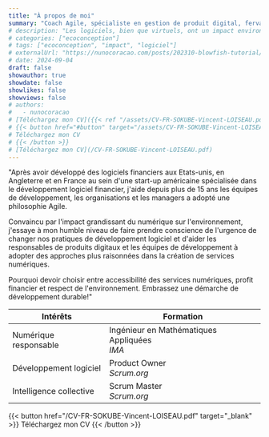 ```yaml
---
title: "À propos de moi"
summary: "Coach Agile, spécialiste en gestion de produit digital, fervant défenseur du développement durable."
# description: "Les logiciels, bien que virtuels, ont un impact environnemental bien réel. La prolifération des obésiciels alourdit l'empreinte carbone du numérique. L'écoconception logicielle est la clé pour un avenir plus durable."
# categories: ["ecoconception"]
# tags: ["ecoconception", "impact", "logiciel"]
# externalUrl: "https://nunocoracao.com/posts/202310-blowfish-tutorial/"
# date: 2024-09-04
draft: false
showauthor: true
showdate: false
showlikes: false
showviews: false
# authors:
#   - nunocoracao
# [Téléchargez mon CV]({{< ref "/assets/CV-FR-SOKUBE-Vincent-LOISEAU.pdf" >}})
# {{< button href="#button" target="/assets/CV-FR-SOKUBE-Vincent-LOISEAU.pdf" >}}
# Téléchargez mon CV
# {{< /button >}}
# [Téléchargez mon CV](/CV-FR-SOKUBE-Vincent-LOISEAU.pdf)
---
```


"Après avoir développé des logiciels financiers aux Etats-unis, en Angleterre et en France au sein d'une start-up américaine spécialisée dans le développement logiciel financier, j'aide depuis plus de 15 ans les équipes de développement, les organisations et les managers a adopté une philosophie Agile. 

Convaincu par l'impact grandissant du numérique sur l'environnement, j'essaye à mon humble niveau de faire prendre conscience de l'urgence de changer nos pratiques de développement logiciel et d'aider les responsables de produits digitaux et les équipes de développement à adopter des approches plus raisonnées dans la création de services numériques.

Pourquoi devoir choisir entre accessibilité des services numériques, profit financier et respect de l'environnement. Embrassez une démarche de développement durable!"

| Intérêts | Formation |
|----------|-----------|
| Numérique responsable | Ingénieur en Mathématiques Appliquées <br>_IMA_ |
| Développement logiciel | Product Owner <br>_Scrum.org_ |
| Intelligence collective | Scrum Master <br>_Scrum.org_ |

{{< button href="/CV-FR-SOKUBE-Vincent-LOISEAU.pdf" target="_blank" >}}
Téléchargez mon CV
{{< /button >}}


